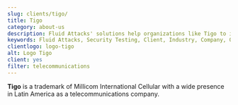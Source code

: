 ```yaml
---
slug: clients/tigo/
title: Tigo
category: about-us
description: Fluid Attacks' solutions help organizations like Tigo to identify security vulnerabilities in their systems and manage their attack surfaces.
keywords: Fluid Attacks, Security Testing, Client, Industry, Company, Organization, Pentesting, Ethical Hacking, Tigo
clientlogo: logo-tigo
alt: Logo Tigo
client: yes
filter: telecommunications
---
```


**Tigo** is a trademark of Millicom International Cellular
with a wide presence in Latin America as a telecommunications company.
